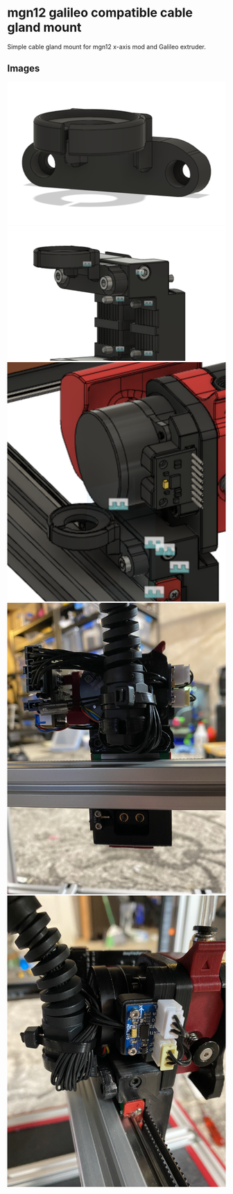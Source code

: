 # mgn12 galileo compatible cable gland mount

Simple cable gland mount for mgn12 x-axis mod and Galileo extruder.

## Images

![](./Images/cable-gland-mount.png)
![](./Images/mgn12-carriage.png)
![](./Images/with-other-stuff.png)
![](./Images/on-printer.jpg)
![](./Images/on-printer-side.jpg)
